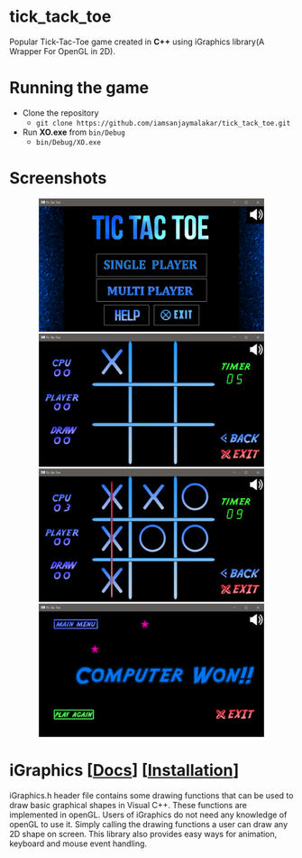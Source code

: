 # tick_tack_toe
Popular Tick-Tac-Toe game created in **C++** using iGraphics library(A Wrapper For OpenGL in 2D).

# Running the game
- Clone the repository
  - `git clone https://github.com/iamsanjaymalakar/tick_tack_toe.git`
- Run **XO.exe** from `bin/Debug`
  - `bin/Debug/XO.exe`

# Screenshots
<div align="center">
    <img src="/docs/snaps/main.PNG" width="400px"</img> 
    <img src="/docs/snaps/game.PNG" width="400px"</img> 
</div>
<div align="center">
    <img src="/docs/snaps/win.PNG" width="400px"</img> 
    <img src="/docs/snaps/res.PNG" width="400px"</img> 
</div>

# iGraphics [[Docs](docs/iDoc.pdf)] [[Installation](docs/UserGuide.pdf)]
iGraphics.h header file contains some drawing functions that can be
used to draw basic graphical shapes in Visual C++. These functions
are implemented in openGL. Users of iGraphics do not need any
knowledge of openGL to use it. Simply calling the drawing functions a
user can draw any 2D shape on screen. This library also provides easy
ways for animation, keyboard and mouse event handling.
